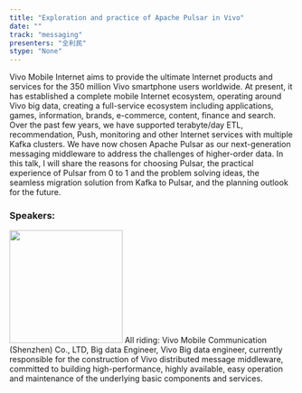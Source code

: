 ```yaml
---
title: "Exploration and practice of Apache Pulsar in Vivo"
date: "" 
track: "messaging"
presenters: "全利民"
stype: "None"
---
```

Vivo Mobile Internet aims to provide the ultimate Internet products and services for the 350 million Vivo smartphone users worldwide. At present, it has established a complete mobile Internet ecosystem, operating around Vivo big data, creating a full-service ecosystem including applications, games, information, brands, e-commerce, content, finance and search.
Over the past few years, we have supported terabyte/day ETL, recommendation, Push, monitoring and other Internet services with multiple Kafka clusters. We have now chosen Apache Pulsar as our next-generation messaging middleware to address the challenges of higher-order data.
In this talk, I will share the reasons for choosing Pulsar, the practical experience of Pulsar from 0 to 1 and the problem solving ideas, the seamless migration solution from Kafka to Pulsar, and the planning outlook for the future.
 ### Speakers: 
 <img src="images/speaker/1209.png" width="200" />
 All riding: Vivo Mobile Communication (Shenzhen) Co., LTD, Big data Engineer, Vivo Big data engineer, currently responsible for the construction of Vivo distributed message middleware, committed to building high-performance, highly available, easy operation and maintenance of the underlying basic components and services.
 